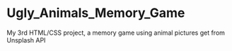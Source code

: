 # Ugly_Animals_Memory_Game
My 3rd HTML/CSS project, a memory game using animal pictures get from Unsplash API
